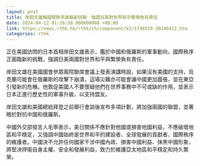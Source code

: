 ```yaml
---
layout: post
title: 岸田文雄稱國際秩序面臨新挑戰　強調日美對世界和平繁榮負有責任
date: 2024-04-12 01:16:58.000000000 +08:00
link: https://news.rthk.hk/rthk/ch/component/k2/1748519-20240412.htm
categories: rthk
---
```


正在美國訪問的日本首相岸田文雄表示，鑑於中國和俄羅斯的軍事動向，國際秩序正面臨新的挑戰，強調日美兩國對世界和平與繁榮負有責任。

岸田文雄在美國國會參眾兩院聯席會議上發表演講時說，如果沒有美國的支持，烏克蘭可能會在俄羅斯的攻擊下崩潰，這場災難亦可能會讓中國更加囂張，並在東亞引發新的危機。他敦促美國人不要懷疑他們在世界事務中不可或缺的作用，並表示日本正進行歷史性的軍事升級，以支持盟友。

岸田文雄和美國總統拜登之前舉行會談後宣布多項計劃，將加強兩國的聯盟，並著眼於對抗中國和俄羅斯。

中國外交部發言人毛寧表示，美日關係不應針對他國或損害他國利益，不應破壞地區和平穩定，又強調中國始終是世界和平的建設者、全球發展的貢獻者、國際秩序的維護者。中國決不允許任何國家干涉中國內政、損害中國利益、抹黑中國形象，將堅決捍衛自身主權、安全和發展利益，致力於維護亞太地區和平穩定和持久繁榮。
